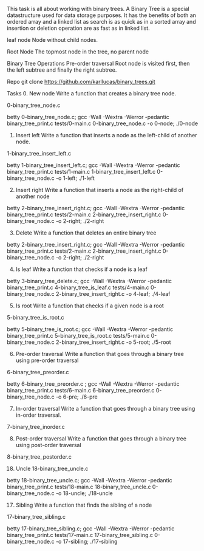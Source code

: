 This task is all about working with binary trees. A Binary Tree is a special datastructure used for data storage purposes. It has the benefits of both an ordered array and a linked list as search is as quick as in a sorted array and insertion or deletion operation are as fast as in linked list.

leaf node Node without child nodes.

Root Node The topmost node in the tree, no parent node

Binary Tree Operations
Pre-order traversal
Root node is visited first, then the left subtree and finally the right subtree.

Repo
git clone https://github.com/karllucas/binary_trees.git

Tasks
0. New node
Write a function that creates a binary tree node.

0-binary_tree_node.c

betty 0-binary_tree_node.c; gcc -Wall -Wextra -Werror -pedantic binary_tree_print.c tests/0-main.c 0-binary_tree_node.c -o 0-node; ./0-node

1. Insert left
Write a function that inserts a node as the left-child of another node.

1-binary_tree_insert_left.c

betty 1-binary_tree_insert_left.c; gcc -Wall -Wextra -Werror -pedantic binary_tree_print.c tests/1-main.c 1-binary_tree_insert_left.c 0-binary_tree_node.c -o 1-left; ./1-left

2. Insert right
Write a function that inserts a node as the right-child of another node

betty 2-binary_tree_insert_right.c; gcc -Wall -Wextra -Werror -pedantic binary_tree_print.c tests/2-main.c 2-binary_tree_insert_right.c 0-binary_tree_node.c -o 2-right; ./2-right

3. Delete
Write a function that deletes an entire binary tree

betty 2-binary_tree_insert_right.c; gcc -Wall -Wextra -Werror -pedantic binary_tree_print.c tests/2-main.c 2-binary_tree_insert_right.c 0-binary_tree_node.c -o 2-right; ./2-right

4. Is leaf
Write a function that checks if a node is a leaf

betty 3-binary_tree_delete.c; gcc -Wall -Wextra -Werror -pedantic binary_tree_print.c 4-binary_tree_is_leaf.c tests/4-main.c 0-binary_tree_node.c 2-binary_tree_insert_right.c -o 4-leaf; ./4-leaf

5. Is root
Write a function that checks if a given node is a root

5-binary_tree_is_root.c

betty 5-binary_tree_is_root.c; gcc -Wall -Wextra -Werror -pedantic binary_tree_print.c 5-binary_tree_is_root.c tests/5-main.c 0-binary_tree_node.c 2-binary_tree_insert_right.c -o 5-root; ./5-root

6. Pre-order traversal
Write a function that goes through a binary tree using pre-order traversal

6-binary_tree_preorder.c

betty 6-binary_tree_preorder.c ; gcc -Wall -Wextra -Werror -pedantic binary_tree_print.c tests/6-main.c 6-binary_tree_preorder.c 0-binary_tree_node.c -o 6-pre; ./6-pre

7. In-order traversal
Write a function that goes through a binary tree using in-order traversal.

7-binary_tree_inorder.c

8. Post-order traversal
Write a function that goes through a binary tree using post-order traversal

8-binary_tree_postorder.c

18. Uncle
18-binary_tree_uncle.c

betty 18-binary_tree_uncle.c; gcc -Wall -Wextra -Werror -pedantic binary_tree_print.c tests/18-main.c 18-binary_tree_uncle.c 0-binary_tree_node.c -o 18-uncle; ./18-uncle

17. Sibling
Write a function that finds the sibling of a node

17-binary_tree_sibling.c

betty 17-binary_tree_sibling.c; gcc -Wall -Wextra -Werror -pedantic binary_tree_print.c tests/17-main.c 17-binary_tree_sibling.c 0-binary_tree_node.c -o 17-sibling; ./17-sibling